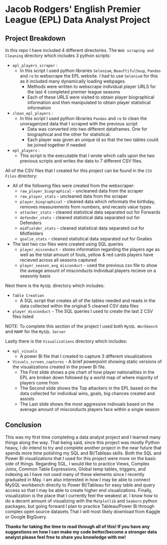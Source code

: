 # Jacob Rodgers' English Premier League  (EPL) Data Analyst Project

## Project Breakdown
In this repo I have included 4 different directories. The `Web scraping and Cleaning` directory which includes 3 python scripts:
* `epl_players_scraper` :
  * In this script I used python libraries `Selenium`, `BeauftifulSoup`, `Pandas` and `re` to webscrape the EPL website. I had to use `Selenium` for this as it included many dynamically loading webpages.
     * Methods were written to webscrape individual player URLS for the last 4 completed premier league seasons
     * Each of these URLS were visited to obtain player biographical information and then manipulated to obtain player statistical information
* `clean_epl_players` :
   * In this script I used python libraries `Pandas` and `re` to clean the unoraganized data that I scraped with the previous script
      * Data was converted into two different dataframes. One for biographical and the other for statistical.
      * Each player was given an unique id so that the two tables could be joined together if needed
* `epl_players` : 
   * This script is the executable that I wrote which calls upon the two previous scripts and writes the data to 7 different CSV files.

All of the CSV files that I created for this project can be found in the `CSV Files` directory:
* All of the following files were created from the webscraper:
   * `raw_player_biographical` - uncleaned data from the scraper
   * `raw_player_stats` - uncleaned data from the scraper
   * `player_biographical` - cleaned data which reformats the birthday, removes measurements from numbers, and recasts value types
   * `attacker_stats` - cleaned statistical data separated out for Forwards
   * `defender_stats` - cleaned statistical data separated out for Defenders
   * `midfielder_stats` - cleaned statistical data separated out for Midfielders
   * `goalie_stats` - cleaned statistical data separated out for Goalies
 * The last two csv files were created using SQL queries
   * `player_misconduct` - stores information regarding the players age as well as the total amount of fouls, yellow & red cards players have recieved across all seasons captured
   * `player_season_avg_misconduct` - used the previous csv file to show the aveage amount of misconducts individual players recieve on a seasonly basis

Next there is the `MySQL` directory which includes:
* `Table Creation`
   * A SQL script that creates all of the tables needed and reads in the data collected within the original 5 cleaned CSV data files
* `player_misconduct` - The SQL queries I used to create the last 2 CSV files listed

NOTE: To complete this section of the project I used both `MySQL Workbench` and `MAMP` for the `MySQL Server`

Lastly there is the `Visualizations` directory which includes:
* `epl_visuals` 
   * A power Bi file that I created to capture 3 different visualizations
* `Visuals_screen_captures` - A brief powerpoint showing static versions of the visualizations created in the power Bi file.
   * The First slide shows a pie chart of how player nationalities in the EPL are broken down followed by a world map of where majority of players come from
   * The Second slide shows the Top attackers in the EPL based on the data collected for individual wins, goals, big chances created and assists
   * The Last slide shows the most aggressive indivuals based on the average amount of misconducts players face within a single season


## Conclusion

  This was my first time completing a data analyst project and I learned many things along the way. That being said, since this project was mostly Python heavy, I do intend to try and complete another project in the near future that spends more time polishing my SQL and BI/Tableau skills. Both the SQL and Power BI visualizations that I used for this project were more on the basic side of things. Regarding SQL, I would like to practice Views, Complex Joins, Common Table Expressions, Global temp tables, triggers, and indexing as I have not used many of these elements since I recently graduated in May. I am also interested in how I may be able to connect MySQL workbench directly to Power BI/Tableau for easy table and query access so that I may be able to create higher end visualizations. Finally, visualization is the place that I currently feel the weakest at. I know how to do a decent amount of visualizing with the `Matplotlib` and `Seaborn` python packages, but going forward I plan to practice Tableau/Power Bi through complex open source datasets That I will most likely download from Kaggle or Google BigQuery.
  
**Thanks for taking the time to read through all of this! If you have any suggestions on how I can make my code better/become a stronger data analyst please feel free to share you knowledge with me!**
